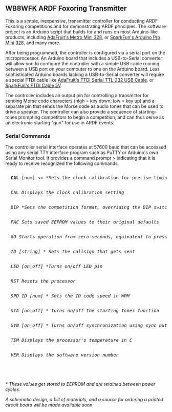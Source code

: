 <h2>WB8WFK ARDF Foxoring Transmitter</h2>
<p>This is a simple, inexpensive, transmitter controller for conducting ARDF Foxoring competitions and for demonstrating ARDF principles. The software project is an Arduino script that builds for and runs on most Arduino-like products, including <a href="https://www.adafruit.com/product/2590">AdaFruit's Metro Mini 328</a>, or <a href="https://www.sparkfun.com/products/11113">SparkFun's Arduino Pro Mini 328</a>, and many more.</p>

<p>After being programmed, the controller is configured via a serial port on the microprocessor. An Arduino board that includes a USB-to-Serial converter will allow you to configure the controller with a simple USB cable running between a USB port on your computer to one on the Arduino board. Less sophisticated Arduino boards lacking a USB-to-Serial converter will require a special FTDI cable like <a href="https://www.adafruit.com/product/70">AdaFruit's FTDI Serial TTL-232 USB Cable</a>, or <a href="https://www.sparkfun.com/products/9718">SparkFun's FTDI Cable 5V</a>.</p>

<p>The controller includes an output pin for controlling a transmitter for sending Morse code characters (high = key down; low = key up) and a separate pin that sends the Morse code as audio tones that can be used to drive a speaker. The controller can also provide a sequence of starting-tones prompting competitors to begin a competition, and can thus serve as an electronic starting "gun" for use in ARDF events.</p>

<h3>Serial Commands</h3>
<p>The controller serial interface operates at 57600 baud that can be accessed using any serial TTY interface program such as PuTTY or Arduino's own Serial Monitor tool. It provides a command prompt > indicating that it is ready to receive recognized the following commands.<p>

<pre>
<p>	 <b>CAL</b> [num] <= *Sets the clock calibration for precise timing</i><br>
<p>  CAL <i>Displays the clock calibration setting</i><br>
<p>  DIP <i>*Sets the competition format, overriding the DIP switch settings<br>
<p>  FAC <i>Sets saved EEPROM values to their original defaults</i><br>
<p>  GO <i>Starts operation from zero seconds, equivalent to pressing the synch button</i><br>
<p>  ID [string] <i>* Sets the callsign that gets sent</i><br>
<p>  LED [on|off] <i>*Turns on/off LED pin</i><br>
<p>  RST <i>Resets the processor</i><br>
<p>  SPD ID [num] <i>* Sets the ID code speed in WPM<br>
<p>  STA [on|off] <i>* Turns on/off the starting tones function</i><br>
<p>  SYN [on|off] <i>* Turns on/off synchronization using sync button or "GO" command</i>><br>
<p>  TEM <i>Displays the processor's temperature in C</i><br>
<p>  VER <i>Displays the software version number</i><br>
<p/>
</pre>
  
  <p>* These values get stored to EEPROM and are retained between power cycles. </p>

<p>A schematic design, a bill of materials, and a source for ordering a printed circuit board will be made available soon.</p>

